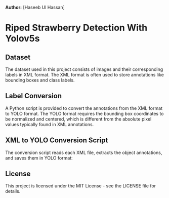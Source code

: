 **Author:** [Haseeb Ul Hassan]
# Riped Strawberry Detection With Yolov5s
## Dataset
The dataset used in this project consists of images and their corresponding labels in XML format. The XML format is often used to store annotations like bounding boxes and class labels.

## Label Conversion
A Python script is provided to convert the annotations from the XML format to YOLO format. The YOLO format requires the bounding box coordinates to be normalized and centered, which is different from the absolute pixel values typically found in XML annotations.

## XML to YOLO Conversion Script
The conversion script reads each XML file, extracts the object annotations, and saves them in YOLO format:
## License
This project is licensed under the MIT License - see the LICENSE file for details.

